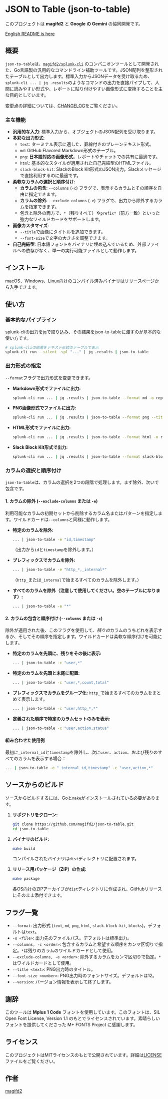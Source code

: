 # **JSON to Table (json-to-table)**

このプロジェクトは **magifd2** と **Google の Gemini** の協同開発です。

[English README is here](README.md)

## **概要**

`json-to-table`は、[`magifd2/splunk-cli`](https://github.com/magifd2/splunk-cli) のコンパニオンツールとして開発された、Go言語製の汎用的なコマンドライン補助ツールです。JSON配列を整形されたテーブルとして出力します。標準入力からJSONデータを受け取るため、`splunk-cli ... | jq .results`のようなコマンドの出力を直接パイプして、人間に読みやすい形式や、レポートに貼り付けやすい画像形式に変換することを主な目的としています。

変更点の詳細については、[CHANGELOG](CHANGELOG.md)をご覧ください。

### **主な機能**

*   **汎用的な入力**: 標準入力から、オブジェクトのJSON配列を受け取ります。
*   **多彩な出力形式**:
    *   `text`: ターミナル表示に適した、罫線付きのプレーンテキスト形式。
    *   `md`: GitHub Flavored Markdown形式のテーブル。
    *   `png`: **日本語対応の画像形式**。レポートやチャットでの共有に最適です。
    *   `html`: 基本的なスタイルが適用された自己完結型のHTMLファイル。
    *   `slack-block-kit`: SlackのBlock Kit形式のJSON出力。Slackメッセージで直接利用するのに最適です。
*   **柔軟なカラムの選択と順序付け**:
    *   **カラムの包含**: `--columns` (`-c`) フラグで、表示するカラムとその順序を自由に指定できます。
    *   **カラムの除外**: `--exclude-columns` (`-e`) フラグで、出力から除外するカラムを指定できます。
    *   包含と除外の両方で、`*`（残りすべて）や`prefix*`（前方一致）といった強力なワイルドカードをサポートします。
*   **画像カスタマイズ**:
    *   `--title`で画像にタイトルを追加できます。
    *   `--font-size`で文字の大きさを調整できます。
*   **自己完結型**: 日本語フォントをバイナリに埋め込んでいるため、外部ファイルへの依存がなく、単一の実行可能ファイルとして動作します。

## **インストール**

macOS、Windows、Linux向けのコンパイル済みバイナリは[リリースページ](https://github.com/magifd2/json-to-table/releases)から入手できます。

## **使い方**

### **基本的なパイプライン**

splunk-cliの出力をjqで絞り込み、その結果をjson-to-tableに渡すのが基本的な使い方です。

```bash
# splunk-cliの結果をテキスト形式のテーブルで表示
splunk-cli run --silent -spl "..." | jq .results | json-to-table
```

### **出力形式の指定**

`--format`フラグで出力形式を変更できます。

*   **Markdown形式でファイルに出力:**
    ```bash
    splunk-cli run ... | jq .results | json-to-table --format md -o report.md
    ```

*   **PNG画像形式でファイルに出力:**
    ```bash
    splunk-cli run ... | jq .results | json-to-table --format png --title "DNS Query Ranking" -o report.png
    ```

*   **HTML形式でファイルに出力:**
    ```bash
    splunk-cli run ... | jq .results | json-to-table --format html -o report.html
    ```

*   **Slack Block Kit形式で出力:**
    ```bash
    splunk-cli run ... | jq .results | json-to-table --format slack-block-kit
    ```

### **カラムの選択と順序付け**

`json-to-table`は、カラムの選択を2つの段階で処理します。まず除外、次いで包含です。

#### **1. カラムの除外 (`--exclude-columns` または `-e`)**

利用可能なカラムの初期セットから削除するカラム名またはパターンを指定します。ワイルドカードは`--columns`と同様に動作します。

*   **特定のカラムを除外:**
    ```bash
    ... | json-to-table -e "id,timestamp"
    ```
    （出力から`id`と`timestamp`を除外します。）

*   **プレフィックスでカラムを除外:**
    ```bash
    ... | json-to-table -e "http_*,_internal*"
    ```
    （`http_`または`_internal`で始まるすべてのカラムを除外します。）

*   **すべてのカラムを除外（注意して使用してください。空のテーブルになります）:**
    ```bash
    ... | json-to-table -e "*"
    ```

#### **2. カラムの包含と順序付け (`--columns` または `-c`)**

除外が適用された後、このフラグを使用して、*残りの*カラムのうちどれを表示するか、そしてその順序を指定します。ワイルドカードは柔軟な順序付けを可能にします。

*   **特定のカラムを先頭に、残りをその後に表示:**
    ```bash
    ... | json-to-table -c "user,*"
    ```

*   **特定のカラムを先頭と末尾に配置:**
    ```bash
    ... | json-to-table -c "user,*,count,total"
    ```

*   **プレフィックスでカラムをグループ化:**
    `http_`で始まるすべてのカラムをまとめて表示します。
    ```bash
    ... | json-to-table -c "user,http_*,*"
    ```

*   **定義された順序で特定のカラムセットのみを表示:**
    ```bash
    ... | json-to-table -c "user,action,status"
    ```

#### **組み合わせた使用例**

最初に`_internal_id`と`timestamp`を除外し、次に`user`、`action`、および残りのすべてのカラムを表示する場合：

```bash
... | json-to-table -e "_internal_id,timestamp" -c "user,action,*"
```

## **ソースからのビルド**

ソースからビルドするには、Goと`make`がインストールされている必要があります。

1.  **リポジトリをクローン:**
    ```bash
    git clone https://github.com/magifd2/json-to-table.git
    cd json-to-table
    ```

2.  **バイナリのビルド:**
    ```bash
    make build
    ```
    コンパイルされたバイナリは`dist`ディレクトリに配置されます。

3.  **リリース用パッケージ（ZIP）の作成:**
    ```bash
    make package
    ```
    各OS向けのZIPアーカイブが`dist`ディレクトリに作成され、GitHubリリースにそのまま添付できます。

## **フラグ一覧**

*   `--format`: 出力形式 (`text`, `md`, `png`, `html`, `slack-block-kit`, `blocks`)。デフォルトは`text`。
*   `-o <file>`: 出力先のファイルパス。デフォルトは標準出力。
*   `--columns, -c <order>`: 包含するカラムと希望する順序をカンマ区切りで指定。`*`は残りのカラムのワイルドカードとして使用。
*   `--exclude-columns, -e <order>`: 除外するカラムをカンマ区切りで指定。`*`はワイルドカードとして使用。
*   `--title <text>`: PNG出力時のタイトル。
*   `--font-size <number>`: PNG出力時のフォントサイズ。デフォルトは12。
*   `--version`: バージョン情報を表示して終了します。

## **謝辞**

このツールは **Mplus 1 Code** フォントを使用しています。このフォントは、SIL Open Font License, Version 1.1 のもとでライセンスされています。素晴らしいフォントを提供してくださった M+ FONTS Project に感謝します。

## **ライセンス**

このプロジェクトはMITライセンスのもとで公開されています。詳細は[LICENSE](LICENSE)ファイルをご覧ください。

## **作者**

[magifd2](https://github.com/magifd2)
